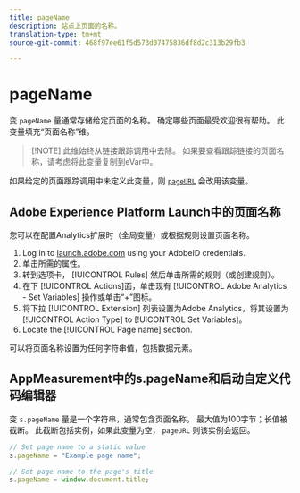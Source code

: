 ```yaml
---
title: pageName
description: 站点上页面的名称。
translation-type: tm+mt
source-git-commit: 468f97ee61f5d573d07475836df8d2c313b29fb3

---
```



# pageName

变 `pageName` 量通常存储给定页面的名称。 确定哪些页面最受欢迎很有帮助。 此变量填充“页面名称”维。

> [!NOTE] 此维始终从链接跟踪调用中去除。 如果要查看跟踪链接的页面名称，请考虑将此变量复制到eVar中。

如果给定的页面跟踪调用中未定义此变量，则 [`pageURL`](pageurl.md) 会改用该变量。

## Adobe Experience Platform Launch中的页面名称

您可以在配置Analytics扩展时（全局变量）或根据规则设置页面名称。

1. Log in to [launch.adobe.com](https://launch.adobe.com) using your AdobeID credentials.
2. 单击所需的属性。
3. 转到选项卡， [!UICONTROL Rules] 然后单击所需的规则（或创建规则）。
4. 在下 [!UICONTROL Actions]面，单击现有 [!UICONTROL Adobe Analytics - Set Variables] 操作或单击“+”图标。
5. 将下拉 [!UICONTROL Extension] 列表设置为Adobe Analytics，将其设置为 [!UICONTROL Action Type] to [!UICONTROL Set Variables]。
6. Locate the [!UICONTROL Page name] section.

可以将页面名称设置为任何字符串值，包括数据元素。

## AppMeasurement中的s.pageName和启动自定义代码编辑器

变 `s.pageName` 量是一个字符串，通常包含页面名称。 最大值为100字节；长值被截断。 此截断包括实例，如果此变量为空， `pageURL` 则该实例会返回。

```js
// Set page name to a static value
s.pageName = "Example page name";

// Set page name to the page's title
s.pageName = window.document.title;
```
